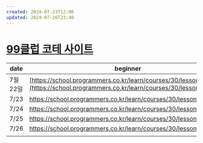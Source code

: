 ```yaml
---
created: 2024-07-23T12:06
updated: 2024-07-26T23:40
---
```


# [99클럽 코테 사이트](https://hanghae99.spartacodingclub.kr/99club/lms)

| date   | beginner                                                                                                                           | middler                                                                                                                            | challenger                                                                                                                           |
| ------ | ---------------------------------------------------------------------------------------------------------------------------------- | ---------------------------------------------------------------------------------------------------------------------------------- | ------------------------------------------------------------------------------------------------------------------------------------ |
| 7월 22일 | [https://school.programmers.co.kr/learn/courses/30/lessons/12932](https://school.programmers.co.kr/learn/courses/30/lessons/12932) | [https://school.programmers.co.kr/learn/courses/30/lessons/87390](https://school.programmers.co.kr/learn/courses/30/lessons/87390) | [https://school.programmers.co.kr/learn/courses/30/lessons/154539](https://school.programmers.co.kr/learn/courses/30/lessons/154539) |
| 7/23   | https://school.programmers.co.kr/learn/courses/30/lessons/12944                                                                    | https://school.programmers.co.kr/learn/courses/30/lessons/12954                                                                    | https://school.programmers.co.kr/learn/courses/30/lessons/135807                                                                     |
| 7/24   | https://school.programmers.co.kr/learn/courses/30/lessons/12916                                                                    | https://school.programmers.co.kr/learn/courses/30/lessons/12915                                                                    | https://hanghae99.spartacodingclub.kr/99club/problems/66a0602063556c63ad770f27                                                       |
| 7/25   | https://school.programmers.co.kr/learn/courses/30/lessons/12925                                                                    | https://hanghae99.spartacodingclub.kr/99club/problems/66a1b1a0a0d6369963f3600e                                                     | https://school.programmers.co.kr/learn/courses/30/lessons/60057                                                                      |
| 7/26   | https://school.programmers.co.kr/learn/courses/30/lessons/42576                                                                    | https://school.programmers.co.kr/learn/courses/30/lessons/42577                                                                    | https://school.programmers.co.kr/learn/courses/30/lessons/42579                                                                      |
|        |                                                                                                                                    |                                                                                                                                    |                                                                                                                                      |
